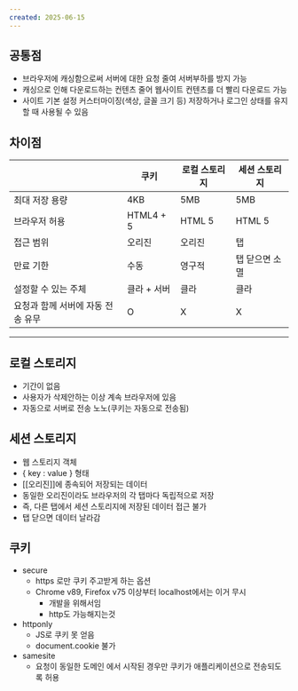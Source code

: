 ```yaml
---
created: 2025-06-15
---
```

## 공통점
- 브라우저에 캐싱함으로써 서버에 대한 요청 줄여 서버부하를 방지 가능
- 캐싱으로 인해 다운로드하는 컨텐츠 줄어 웹사이트 컨텐츠를 더 빨리 다운로드 가능
- 사이트 기본 설정 커스터마이징(색상, 글꼴 크기 등) 저장하거나 로그인 상태를 유지할 때 사용될 수 있음

## 차이점

|                     | 쿠키        | 로컬 스토리지 | 세션 스토리지  |
| ------------------- | --------- | ------- | -------- |
| 최대 저장 용량            | 4KB       | 5MB     | 5MB      |
| 브라우저 허용             | HTML4 + 5 | HTML 5  | HTML 5   |
| 접근 범위               | 오리진       | 오리진     | 탭        |
| 만료 기한               | 수동        | 영구적     | 탭 닫으면 소멸 |
| 설정할 수 있는 주체         | 클라 + 서버   | 클라      | 클라       |
| 요청과 함께 서버에 자동 전송 유무 | O         | X       | X        |


---
## 로컬 스토리지
- 기간이 없음
- 사용자가 삭제안하는 이상 계속 브라우저에 있음
- 자동으로 서버로 전송 노노(쿠키는 자동으로 전송됨)
## 세션 스토리지
- 웹 스토리지 객체
- { key : value } 형태
- [[오리진]]에 종속되어 저장되는 데이터
- 동일한 오리진이라도 브라우저의 각 탭마다 독립적으로 저장
- 즉, 다른 탭에서 세션 스토리지에 저장된 데이터 접근 불가
- 탭 닫으면 데이터 날라감
## 쿠키
- secure
	- https 로만 쿠키 주고받게 하는 옵션
	- Chrome v89, Firefox v75 이상부터 localhost에서는 이거 무시
		- 개발을 위해서임
		- http도 가능해지는것
- httponly
	- JS로 쿠키 못 얻음
	- document.cookie 불가
- samesite
	- 요청이 동일한 도메인 에서 시작된 경우만 쿠키가 애플리케이션으로 전송되도록 허용